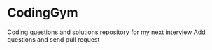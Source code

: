 # CodingGym
Coding questions and solutions repository for my next interview
Add questions and send pull request
